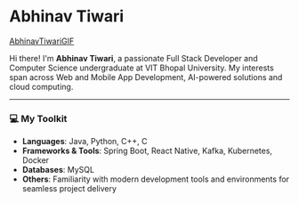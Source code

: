 # Abhinav Tiwari


[AbhinavTiwariGIF](https://github.com/user-attachments/assets/6b6ebe23-0f55-4876-b38f-bf101ccacd0f)

Hi there! I'm **Abhinav Tiwari**, a passionate Full Stack Developer and Computer Science undergraduate at VIT Bhopal University. My interests span across Web and Mobile App Development, AI-powered solutions and cloud computing.

---

### 💻 My Toolkit
- **Languages**: Java, Python, C++, C
- **Frameworks & Tools**: Spring Boot, React Native, Kafka, Kubernetes, Docker
- **Databases**: MySQL
- **Others**: Familiarity with modern development tools and environments for seamless project delivery






